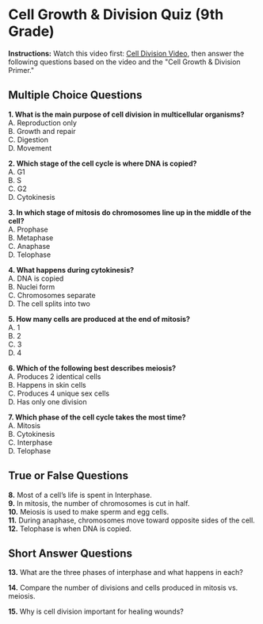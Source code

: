 # Cell Growth & Division Quiz (9th Grade)

**Instructions:** Watch this video first: [Cell Division Video](https://youtu.be/skPOXcVvS5c?si=3g7_lv6rywCXYEL6), then answer the following questions based on the video and the "Cell Growth & Division Primer."

## Multiple Choice Questions

**1. What is the main purpose of cell division in multicellular organisms?**  
A. Reproduction only  
B. Growth and repair  
C. Digestion  
D. Movement  

**2. Which stage of the cell cycle is where DNA is copied?**  
A. G1  
B. S  
C. G2  
D. Cytokinesis  

**3. In which stage of mitosis do chromosomes line up in the middle of the cell?**  
A. Prophase  
B. Metaphase  
C. Anaphase  
D. Telophase  

**4. What happens during cytokinesis?**  
A. DNA is copied  
B. Nuclei form  
C. Chromosomes separate  
D. The cell splits into two  

**5. How many cells are produced at the end of mitosis?**  
A. 1  
B. 2  
C. 3  
D. 4  

**6. Which of the following best describes meiosis?**  
A. Produces 2 identical cells  
B. Happens in skin cells  
C. Produces 4 unique sex cells  
D. Has only one division  

**7. Which phase of the cell cycle takes the most time?**  
A. Mitosis  
B. Cytokinesis  
C. Interphase  
D. Telophase  

## True or False Questions

**8.** Most of a cell’s life is spent in Interphase.  
**9.** In mitosis, the number of chromosomes is cut in half.  
**10.** Meiosis is used to make sperm and egg cells.  
**11.** During anaphase, chromosomes move toward opposite sides of the cell.  
**12.** Telophase is when DNA is copied.  

## Short Answer Questions

**13.** What are the three phases of interphase and what happens in each?

**14.** Compare the number of divisions and cells produced in mitosis vs. meiosis.

**15.** Why is cell division important for healing wounds?
